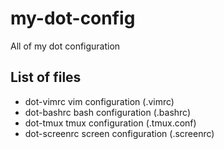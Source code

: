 my-dot-config
=============

All of my dot configuration

List of files
-------------

- dot-vimrc
  vim configuration (.vimrc)
- dot-bashrc
  bash configuration (.bashrc)
- dot-tmux
  tmux configuration (.tmux.conf)
- dot-screenrc
  screen configuration (.screenrc)
